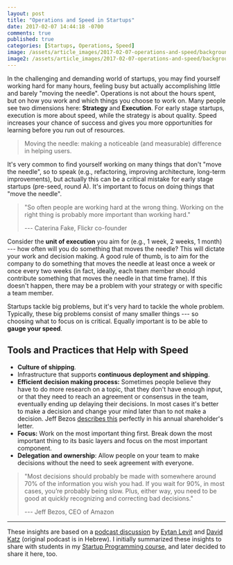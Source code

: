 ```yaml
---
layout: post
title: "Operations and Speed in Startups"
date: 2017-02-07 14:44:18 -0700
comments: true
published: true
categories: [Startups, Operations, Speed]
image: /assets/article_images/2017-02-07-operations-and-speed/background.jpg
image2: /assets/article_images/2017-02-07-operations-and-speed/background-mobile.jpg
---
```


In the challenging and demanding world of startups, you may find yourself working hard for many hours, feeling busy but actually accomplishing little and barely "moving the needle". Operations is not about the hours spent, but on how you work and which things you choose to work on. Many people see two dimensions here: **Strategy** and **Execution**. For early stage startups, execution is more about speed, while the strategy is about quality. Speed increases your chance of success and gives you more opportunities for learning before you run out of resources.

<!--more-->

>Moving the needle: making a noticeable (and measurable) difference in helping users.

It's very common to find yourself working on many things that don't "move the needle", so to speak (e.g., refactoring, improving architecture, long-term improvements), but actually this can be a critical mistake for early stage startups (pre-seed, round A). It's important to focus on doing things that "move the needle".

>"So often people are working hard at the wrong thing. Working on the right thing is probably more important than working hard."
>
>--- Caterina Fake, Flickr co-founder

Consider the **unit of execution** you aim for (e.g., 1 week, 2 weeks, 1 month) --- how often will you do something that moves the needle? This will dictate your work and decision making. A good rule of thumb, is to aim for the company to do something that moves the needle at least once a week or once every two weeks (in fact, ideally, each team member should contribute something that moves the needle in that time frame). If this doesn't happen, there may be a problem with your strategy or with specific a team member.

Startups tackle big problems, but it's very hard to tackle the whole problem. Typically, these big problems consist of many smaller things --- so choosing what to focus on is critical. Equally important is to be able to **gauge your speed**.

## Tools and Practices that Help with Speed

- **Culture of shipping**.
- Infrastructure that supports **continuous deployment and shipping**.
- **Efficient decision making process:** Sometimes people believe they have to do more research on a topic, that they don't have enough input, or that they need to reach an agreement or consensus in the team, eventually ending up delaying their decisions. In most cases it's better to make a decision and change your mind later than to not make a decision. Jeff Bezos [describes this](http://www.businessinsider.com/jeff-bezos-explains-the-perfect-way-to-make-risky-business-decisions-2017-4) perfectly in his annual shareholder's letter.
- **Focus:** Work on the most important thing first. Break down the most important thing to its basic layers and focus on the most important component.
- **Delegation and ownership**: Allow people on your team to make decisions without the need to seek agreement with everyone.

>"Most decisions should probably be made with somewhere around 70% of the information you wish you had. If you wait for 90%, in most cases, you’re probably being slow. Plus, either way, you need to be good at quickly recognizing and correcting bad decisions."
>
>--- Jeff Bezos, CEO of Amazon

* * *

These insights are based on a [podcast discussion](http://www.shavua.net/307) by [Eytan Levit](https://twitter.com/eytanlevit) and [David Katz](https://twitter.com/_dkatz) (original podcast is in Hebrew). I initially summarized these insights to share with students in my [Startup Programming course](https://github.com/alexeyza/startup-programming), and later decided to share it here, too.